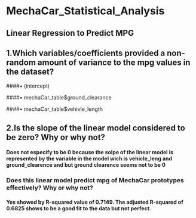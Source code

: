 # MechaCar_Statistical_Analysis


## Linear Regression to Predict MPG

  ##  1.Which variables/coefficients provided a non-random amount of variance to the mpg values in the             dataset?
    
####•	(intercept)

####•	mechaCar_table$ground_clearance

####•	mechaCar_table$vehivle_length

 ##   2.Is the slope of the linear model considered to be zero? Why or why not?
    
   #### Does not especify to be 0 because the solpe of the linear model is represented by the variable in the model wich is vehicle_leng and ground_clearence and but ground clearence seems not to be 0
    
    
  ###  Does this linear model predict mpg of MechaCar prototypes effectively? Why or why not?
  
  #### Yes showed by R-squared value of 0.7149. The adjusted R-squared of 0.6825 shows to be a good fit to the data but not perfect.
    
    
    
